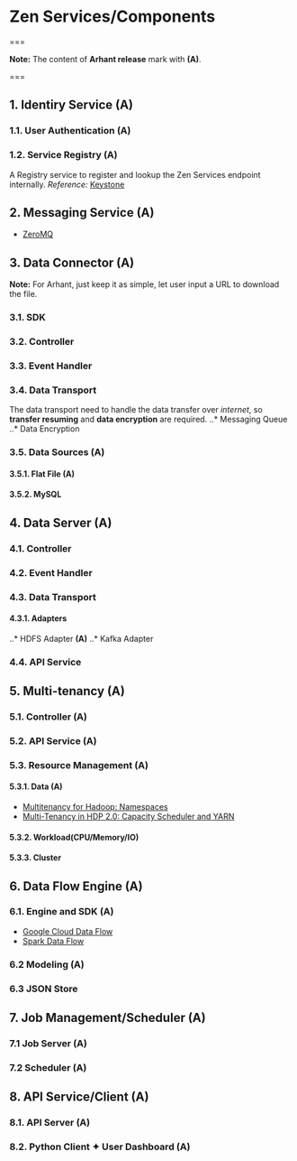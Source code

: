 <!--
        Licensed Materials - Property of esse.io

        (C) Copyright esse.io Inc. 2015 All Rights Reserved

        Licensed under the Apache License, Version 2.0 (the "License");
        you may not use this file except in compliance with the License.
        You may obtain a copy of the License at

           http://www.apache.org/licenses/LICENSE-2.0

        Unless required by applicable law or agreed to in writing, software
        distributed under the License is distributed on an "AS IS" BASIS,
        WITHOUT WARRANTIES OR CONDITIONS OF ANY KIND, either express or implied.
        See the License for the specific language governing permissions and
        limitations under the License.
-->

# Zen Services/Components

===

**Note:** The content of **Arhant release** mark with **(A)**.

===

## 1. Identiry Service **(A)**
### 1.1. User Authentication **(A)**
### 1.2. Service Registry **(A)**
A Registry service to register and lookup the Zen Services endpoint internally.
*Reference:* [Keystone](https://wiki.openstack.org/wiki/Keystone)

## 2. Messaging Service **(A)**

* [ZeroMQ](http://zeromq.org) 

## 3. Data Connector **(A)**
**Note:** For Arhant, just keep it as simple, let user input a URL to download the file.

### 3.1. SDK
### 3.2. Controller
### 3.3. Event Handler
### 3.4. Data Transport
The data transport need to handle the data transfer over *internet*, so **transfer resuming** and **data encryption** are required.
..* Messaging Queue
..* Data Encryption

### 3.5. Data Sources **(A)**
#### 3.5.1. Flat File **(A)**
#### 3.5.2. MySQL

## 4. Data Server **(A)**
### 4.1. Controller
### 4.2. Event Handler
### 4.3. Data Transport
#### 4.3.1. Adapters
..* HDFS Adapter **(A)**
..* Kafka Adapter
### 4.4. API Service

## 5. Multi-tenancy **(A)**
### 5.1. Controller **(A)**
### 5.2. API Service **(A)**
### 5.3. Resource Management **(A)**
#### 5.3.1. Data **(A)**
* [Multitenancy for Hadoop: Namespaces](http://blog.cask.co/2015/04/multitenancy-for-hadoop-namespaces/)
* [Multi-Tenancy in HDP 2.0: Capacity Scheduler and YARN](http://hortonworks.com/blog/multi-tenancy-in-hdp-2-0-capacity-scheduler-and-yarn/)

#### 5.3.2. Workload(CPU/Memory/IO)
#### 5.3.3. Cluster 

## 6. Data Flow Engine **(A)**
### 6.1. Engine and SDK **(A)**
* [Google Cloud Data Flow](https://cloud.google.com/dataflow/)
* [Spark Data Flow](https://github.com/cloudera/spark-dataflow)
### 6.2 Modeling **(A)**
### 6.3 JSON Store

## 7. Job Management/Scheduler **(A)**
### 7.1 Job Server **(A)**
### 7.2 Scheduler **(A)**

## 8. API Service/Client **(A)**
### 8.1. API Server **(A)**
### 8.2. Python Client ✦ User Dashboard **(A)**